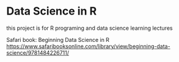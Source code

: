 # Data Science in R

this project is for R programing and data science learning lectures

Safari book: Beginning Data Science in R
https://www.safaribooksonline.com/library/view/beginning-data-science/9781484226711/
